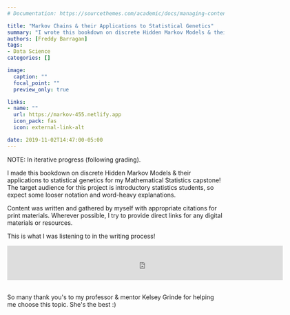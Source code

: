 ```yaml
---
# Documentation: https://sourcethemes.com/academic/docs/managing-content/

title: "Markov Chains & their Applications to Statistical Genetics"
summary: "I wrote this bookdown on discrete Hidden Markov Models & their applications to local ancestry inference!"
authors: [Freddy Barragan]
tags: 
- Data Science
categories: []

image:
  caption: ""
  focal_point: ""
  preview_only: true

links:
- name: ""
  url: https://markov-455.netlify.app
  icon_pack: fas
  icon: external-link-alt

date: 2019-11-02T14:47:00-05:00
---
```


NOTE: In iterative progress (following grading).  

I made this bookdown on discrete Hidden Markov Models & their applications to statistical genetics for my Mathematical Statistics capstone! The target audience for this project is introductory statistics students, so expect some looser notation and word-heavy explanations.  

Content was written and gathered by myself with appropriate citations for print materials. Wherever possible, I try to provide direct links for any digital materials or resources.  

This is what I was listening to in the writing process!

<center>
<iframe src="https://open.spotify.com/embed/playlist/2E3MHGg0hFS424PI5hEUyM" width="640" height="80" frameborder="0" allowtransparency="true" allow="encrypted-media"></iframe>
</center>

<br> 

So many thank you's to my professor & mentor Kelsey Grinde for helping me choose this topic. She's the best :)